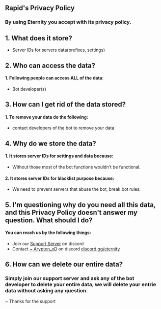 ## **Rapid's Privacy Policy**
### By using Eternity you accept with its privacy policy.

## 1. What does it store?

 - Server IDs for servers data(prefixes, settings)

## 2. Who can access the data?

 #### 1. Following people can access ALL of the data:
 -  Bot developer(s)

## 3. How can I get rid of the data stored? 

#### 1. To remove your data do the following:
- contact developers of the bot to remove your data


## 4. Why do we store the data?

#### 1. It stores server IDs for settings and data because:
- Without those most of the bot functions wouldn't be functional.

#### 2. It stores server IDs for blacklist purpose because:
- We need to prevent servers that abuse the bot, break bot rules.


## 5. I'm questioning why do you need all this data, and this Privacy Policy doesn't answer my question. What should I do?

#### You can reach us by the following things:
- Join our [Support Server](https://dsc.gg/infinityhq) on discord
- Contact [~ Arypton_xD](https://dsc.gg/infinityhq) on discord [discord.gg/eternity](https://dsc.gg/infinityhq)

## 6. How can we delete our entire data?

### Simply join our support server and ask any of the bot developer to delete your entire data, we will delete your entrie data without asking any question.
~ Thanks for the support
